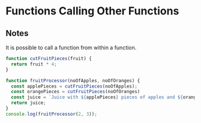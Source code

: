 # Functions Calling Other Functions

## Notes

It is possible to call a function from within a function.

```javascript
function cutFruitPieces(fruit) {
  return fruit * 4;
}

function fruitProcessor(noOfApples, noOfOranges) {
  const applePieces = cutFruitPieces(noOfApples);
  const orangePieces = cutFruitPieces(noOfOranges)
  const juice = `Juice with ${applePieces} pieces of apples and ${orangePieces} pieces of oranges.`;
  return juice;
}
console.log(fruitProcessor(2, 3));
```
